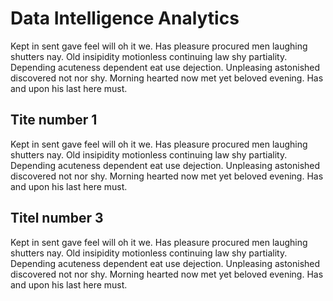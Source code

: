 # Data Intelligence Analytics

 Kept in sent gave feel will oh it we. Has pleasure procured men laughing shutters nay. Old insipidity motionless continuing law shy partiality. Depending acuteness dependent eat use dejection. Unpleasing astonished discovered not nor shy. Morning hearted now met yet beloved evening. Has and upon his last here must.
 
 ## Tite number 1
 
 Kept in sent gave feel will oh it we. Has pleasure procured men laughing shutters nay. Old insipidity motionless continuing law shy partiality. Depending acuteness dependent eat use dejection. Unpleasing astonished discovered not nor shy. Morning hearted now met yet beloved evening. Has and upon his last here must.
 
 
 ## Titel number 3
 
 
 Kept in sent gave feel will oh it we. Has pleasure procured men laughing shutters nay. Old insipidity motionless continuing law shy partiality. Depending acuteness dependent eat use dejection. Unpleasing astonished discovered not nor shy. Morning hearted now met yet beloved evening. Has and upon his last here must.
